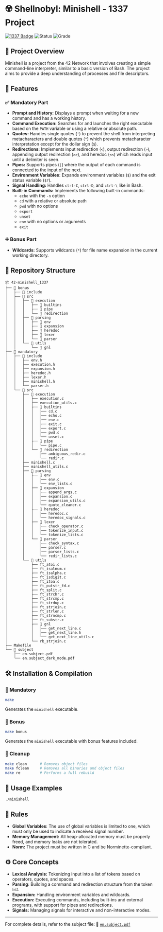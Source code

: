 # ☢️ Shellnobyl: Minishell - 1337 Project

[![1337 Badge](https://img.shields.io/badge/1337-Project-blue)](https://www.42network.org/)
![Status](https://img.shields.io/badge/Status-Completed-brightgreen) ![Grade](https://img.shields.io/badge/Grade-0%2F100-progress)

## 📜 Project Overview

Minishell is a project from the 42 Network that involves creating a simple command-line interpreter, similar to a basic version of Bash. The project aims to provide a deep understanding of processes and file descriptors.

## 🚀 Features

### ✅ Mandatory Part

  * **Prompt and History:** Displays a prompt when waiting for a new command and has a working history.
  * **Command Execution:** Searches for and launches the right executable based on the `PATH` variable or using a relative or absolute path.
  * **Quotes:** Handles single quotes (`'`) to prevent the shell from interpreting metacharacters and double quotes (`"`) which prevents metacharacter interpretation except for the dollar sign (`$`).
  * **Redirections:** Implements input redirection (`<`), output redirection (`>`), appending output redirection (`>>`), and heredoc (`<<`) which reads input until a delimiter is seen.
  * **Pipes:** Supports pipes (`|`) where the output of each command is connected to the input of the next.
  * **Environment Variables:** Expands environment variables (`$`) and the exit status variable (`$?`).
  * **Signal Handling:** Handles `ctrl-C`, `ctrl-D`, and `ctrl-\` like in Bash.
  * **Built-in Commands:** Implements the following built-in commands:
      * `echo` with the `-n` option
      * `cd` with a relative or absolute path
      * `pwd` with no options
      * `export`
      * `unset`
      * `env` with no options or arguments
      * `exit`

### ➕ Bonus Part

  * **Wildcards:** Supports wildcards (`*`) for file name expansion in the current working directory.

## 📂 Repository Structure

```plaintext
📦 42-minishell_1337
├── 📂 bonus
│   ├── 📂 include
│   ├── 📂 src
│   │   ├── 📂 execution
│   │   │   ├── 📂 builtins
│   │   │   ├── 📂 pipe
│   │   │   └── 📂 redirection
│   │   ├── 📂 parsing
│   │   │   ├── 📂 env
│   │   │   ├── 📂 expansion
│   │   │   ├── 📂 heredoc
│   │   │   ├── 📂 lexer
│   │   │   └── 📂 parser
│   │   └── 📂 utils
│   │       └── 📂 gnl
├── 📂 mandatory
│   ├── 📂 include
│   │   ├── env.h
│   │   ├── execution.h
│   │   ├── expansion.h
│   │   ├── heredoc.h
│   │   ├── lexer.h
│   │   ├── minishell.h
│   │   └── parser.h
│   └── 📂 src
│       ├── 📂 execution
│       │   ├── execution.c
│       │   ├── execution_utils.c
│       │   ├── 📂 builtins
│       │   │   ├── cd.c
│       │   │   ├── echo.c
│       │   │   ├── env.c
│       │   │   ├── exit.c
│       │   │   ├── export.c
│       │   │   ├── pwd.c
│       │   │   └── unset.c
│       │   ├── 📂 pipe
│       │   │   └── pipe.c
│       │   └── 📂 redirection
│       │       ├── ambiguous_redir.c
│       │       └── redir.c
│       ├── minishell.c
│       ├── minishell_utils.c
│       ├── 📂 parsing
│       │   ├── 📂 env
│       │   │   ├── env.c
│       │   │   └── env_lists.c
│       │   ├── 📂 expansion
│       │   │   ├── append_args.c
│       │   │   ├── expansion.c
│       │   │   ├── expansion_utils.c
│       │   │   └── quote_cleaner.c
│       │   ├── 📂 heredoc
│       │   │   ├── heredoc.c
│       │   │   └── heredoc_signals.c
│       │   ├── 📂 lexer
│       │   │   ├── check_operator.c
│       │   │   ├── tokenize_input.c
│       │   │   └── tokenize_lists.c
│       │   └── 📂 parser
│       │       ├── check_syntax.c
│       │       ├── parser.c
│       │       ├── parser_lists.c
│       │       └── redir_lists.c
│       └── 📂 utils
│           ├── ft_atoi.c
│           ├── ft_isalnum.c
│           ├── ft_isalpha.c
│           ├── ft_isdigit.c
│           ├── ft_itoa.c
│           ├── ft_putstr_fd.c
│           ├── ft_split.c
│           ├── ft_strchr.c
│           ├── ft_strcmp.c
│           ├── ft_strdup.c
│           ├── ft_strjoin.c
│           ├── ft_strlen.c
│           ├── ft_strncmp.c
│           ├── ft_substr.c
│           ├── 📂 gnl
│           │   ├── get_next_line.c
│           │   ├── get_next_line.h
│           │   └── get_next_line_utils.c
│           └── rb_strjoin.c
├── Makefile
└── 📂 subject
    ├── en.subject.pdf
    └── en.subject_dark_mode.pdf
```

## 🛠️ Installation & Compilation

### 📌 Mandatory

```bash
make
```

Generates the `minishell` executable.

### 📌 Bonus

```bash
make bonus
```

Generates the `minishell` executable with bonus features included.

### 🔧 Cleanup

```bash
make clean      # Removes object files
make fclean     # Removes all binaries and object files
make re         # Performs a full rebuild
```

## 📖 Usage Examples

```bash
./minishell
```

## 📏 Rules

  * **Global Variables:** The use of global variables is limited to one, which must only be used to indicate a received signal number.
  * **Memory Management:** All heap-allocated memory must be properly freed, and memory leaks are not tolerated.
  * **Norm:** The project must be written in C and be Norminette-compliant.

## ⚙️ Core Concepts

  * **Lexical Analysis:** Tokenizing input into a list of tokens based on operators, quotes, and spaces.
  * **Parsing:** Building a command and redirection structure from the token list.
  * **Expansion:** Handling environment variables and wildcards.
  * **Execution:** Executing commands, including built-ins and external programs, with support for pipes and redirections.
  * **Signals:** Managing signals for interactive and non-interactive modes.

-----

For complete details, refer to the subject file:
📄 [`en.subject.pdf`](https://github.com/Redadaghouj/42-minishell_1337/blob/main/subject/en.subject.pdf)
